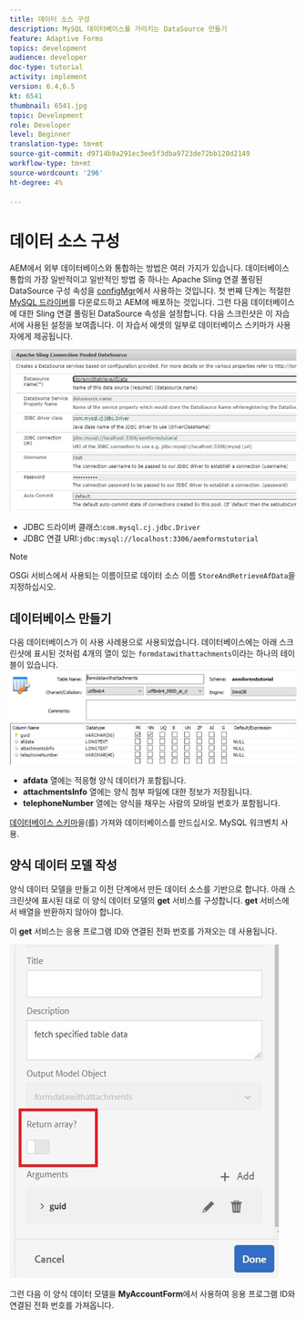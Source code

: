 ```yaml
---
title: 데이터 소스 구성
description: MySQL 데이터베이스를 가리키는 DataSource 만들기
feature: Adaptive Forms
topics: development
audience: developer
doc-type: tutorial
activity: implement
version: 6.4,6.5
kt: 6541
thumbnail: 6541.jpg
topic: Development
role: Developer
level: Beginner
translation-type: tm+mt
source-git-commit: d9714b9a291ec3ee5f3dba9723de72bb120d2149
workflow-type: tm+mt
source-wordcount: '296'
ht-degree: 4%

---
```



# 데이터 소스 구성

AEM에서 외부 데이터베이스와 통합하는 방법은 여러 가지가 있습니다. 데이터베이스 통합의 가장 일반적이고 일반적인 방법 중 하나는 Apache Sling 연결 풀링된 DataSource 구성 속성을 [configMgr](http://localhost:4502/system/console/configMgr)에서 사용하는 것입니다.
첫 번째 단계는 적절한 [MySQL 드라이버](https://mvnrepository.com/artifact/mysql/mysql-connector-java)를 다운로드하고 AEM에 배포하는 것입니다.
그런 다음 데이터베이스에 대한 Sling 연결 풀링된 DataSource 속성을 설정합니다. 다음 스크린샷은 이 자습서에 사용된 설정을 보여줍니다. 이 자습서 에셋의 일부로 데이터베이스 스키마가 사용자에게 제공됩니다.

![데이터 소스](assets/data-source.JPG)


* JDBC 드라이버 클래스:`com.mysql.cj.jdbc.Driver`
* JDBC 연결 URI:`jdbc:mysql://localhost:3306/aemformstutorial`

>[!NOTE]
>OSGi 서비스에서 사용되는 이름이므로 데이터 소스 이름 `StoreAndRetrieveAfData`을 지정하십시오.


## 데이터베이스 만들기


다음 데이터베이스가 이 사용 사례용으로 사용되었습니다. 데이터베이스에는 아래 스크린샷에 표시된 것처럼 4개의 열이 있는 `formdatawithattachments`이라는 하나의 테이블이 있습니다.
![데이터 기반](assets/table-schema.JPG)

* **afdata** 열에는 적응형 양식 데이터가 포함됩니다.
* **attachmentsInfo** 열에는 양식 첨부 파일에 대한 정보가 저장됩니다.
* **telephoneNumber** 열에는 양식을 채우는 사람의 모바일 번호가 포함됩니다.

[데이터베이스 스키마](assets/data-base-schema.sql)을(를) 가져와 데이터베이스를 만드십시오.
MySQL 워크벤치 사용.

## 양식 데이터 모델 작성

양식 데이터 모델을 만들고 이전 단계에서 만든 데이터 소스를 기반으로 합니다.
아래 스크린샷에 표시된 대로 이 양식 데이터 모델의 **get** 서비스를 구성합니다.
**get** 서비스에서 배열을 반환하지 않아야 합니다.

이 **get** 서비스는 응용 프로그램 ID와 연결된 전화 번호를 가져오는 데 사용됩니다.

![get-service](assets/get-service.JPG)

그런 다음 이 양식 데이터 모델을 **MyAccountForm**&#x200B;에서 사용하여 응용 프로그램 ID와 연결된 전화 번호를 가져옵니다.
